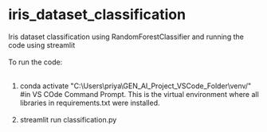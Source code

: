 # iris_dataset_classification
Iris dataset classification using RandomForestClassifier and running the code using streamlit
<br></br>
To run the code: <br></br>
1) conda activate "C:\Users\priya\GEN_AI_Project_VSCode_Folder\venv/" <br> #in VS COde Command Prompt. This is the virtual environment where all libraries in requirements.txt were installed. <br></br>
2) streamlit run classification.py
